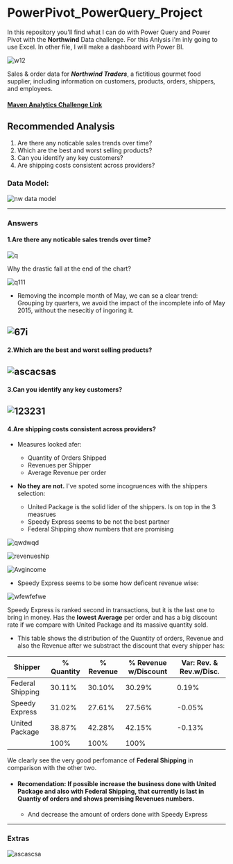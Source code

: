 # PowerPivot_PowerQuery_Project
In this repository you'll find what I can do with Power Query and Power Pivot with the **Northwind** Data challenge. For this Anlysis i'm inly going to use Excel. In other file, I will make a dashboard with Power BI. 

![w12](https://github.com/mfernandezcean/PowerPivot_PowerQuery_Project/assets/105746149/19fbff06-1460-4193-855a-d655a2984a1e)


Sales & order data for ***Northwind Traders***, a fictitious gourmet food supplier, including information on customers, products, orders, shippers, and employees.

#### [Maven Analytics Challenge Link](https://app.mavenanalytics.io/datasets)

## Recommended Analysis
 1.   Are there any noticable sales trends over time?
 2.   Which are the best and worst selling products?
 3.  Can you identify any key customers?
 4.   Are shipping costs consistent across providers?

### Data Model:

![nw data model](https://github.com/mfernandezcean/PowerPivot_PowerQuery_Project/assets/105746149/77be057b-fdfd-46ba-9a7e-552fe6e25bc9)

---
### Answers 
#### 1.Are there any noticable sales trends over time?

![q](https://github.com/mfernandezcean/PowerPivot_PowerQuery_Project/assets/105746149/e7b38865-dd47-4b6b-b627-4d6b2d1fd4cb)

Why the drastic fall at the end of the chart?

![q111](https://github.com/mfernandezcean/PowerPivot_PowerQuery_Project/assets/105746149/adb51554-a9e9-4a67-98b2-c1582e75e763)

 - Removing the incomple month of May, we can se a clear trend: Grouping by quarters, we avoid the impact of the incomplete info of May 2015, without the nesecitiy of ingoring it.


![67i](https://github.com/mfernandezcean/PowerPivot_PowerQuery_Project/assets/105746149/ca816fd7-83a7-4421-a729-60ccdaf4df35)
---

#### 2.Which are the best and worst selling products?

![ascacsas](https://github.com/mfernandezcean/PowerPivot_PowerQuery_Project/assets/105746149/bbf98fbe-ec12-49a6-b80c-3b10afb27635)
---

#### 3.Can you identify any key customers?

![123231](https://github.com/mfernandezcean/PowerPivot_PowerQuery_Project/assets/105746149/438ea0e0-d7a5-4bd5-9f80-a70d4ececfae)
---

#### 4.Are shipping costs consistent across providers?
- Measures looked afer:
   - Quantity of Orders Shipped
   - Revenues per Shipper
   - Average Revenue per order

- **No they are not.** I've spoted some incogruences with the shippers selection:
   - United Package is the solid lider of the shippers. Is on top in the 3 measrues
   - Speedy Express seems to be not the best partner
   - Federal Shipping show numbers that are promising

![qwdwqd](https://github.com/mfernandezcean/PowerPivot_PowerQuery_Project/assets/105746149/21f3a7e1-aac3-4318-adbd-874364e81238)

![revenueship](https://github.com/mfernandezcean/PowerPivot_PowerQuery_Project/assets/105746149/cf09fb68-43d0-443a-8242-b1945ad27930)

![Avgincome](https://github.com/mfernandezcean/PowerPivot_PowerQuery_Project/assets/105746149/c12f040e-fd72-41b4-902b-f56c01059ae7)

- Speedy Express seems to be some how deficent revenue wise:
  
![wfewfefwe](https://github.com/mfernandezcean/PowerPivot_PowerQuery_Project/assets/105746149/bfee001e-6260-4a82-bbd6-4265d92fc059)


Speedy Express is ranked second in transactions, but it is the last one to bring in money. Has the **lowest Average** per order and has a big discount rate if we compare with United Package and its massive quantity sold.


- This table shows the distribution of the Quantity of orders, Revenue and also the Revenue after we substract the discount that every shipper has: 

| Shipper |% Quantity  |% Revenue|% Revenue w/Discount| Var: Rev. & Rev.w/Disc.
|--|--|--|--|--|
|  Federal Shipping| 30.11%|30.10%|30.29%|0.19%
|Speedy Express|31.02%|27.61%|27.56%|-0.05%
|United Package|38.87%|42.28%|42.15%|-0.13%|
||100%|100%|100%

We clearly see the very good perfomance of **Federal Shipping** in comparison with the other two. 


- #### Recomendation: If possible increase the business done with United Package and also with Federal Shipping, that currently is last in Quantiy of orders and shows promising Revenues numbers.
	- And decrease the amount of orders done with Speedy Express
---

### Extras

![ascascsa](https://github.com/mfernandezcean/PowerPivot_PowerQuery_Project/assets/105746149/df0a977a-2b84-4afb-8442-8036ea402bd9)
